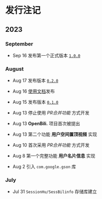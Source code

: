# 发行注记

## 2023

### September

- Sep 16 发布第一个正式版本 [`1.0.0`](https://github.com/SessionHu/SessBilinfo/releases/v1.0.0)

### August

- Aug 17 发布版本 [`0.2.0`](https://github.com/SessionHu/SessBilinfo/releases/v0.2.0)

- Aug 16 [使用文档](https:/openbili.xhustudio.eu.org/usr/)发布

- Aug 15 发布版本 [`0.1.0`](https://github.com/SessionHu/SessBilinfo/releases/v0.1.0)

- Aug 13 停止使用 *PR合并功能* 方式开发

- Aug 13 **OpenBili.** 项目首次被提出

- Aug 13 第二个功能 **用户空间置顶视频** 实现

- Aug 10 首次采用 *PR合并功能* 方式开发

- Aug 8  第一个完整功能 **用户名片信息** 实现

- Aug 2  引入 `com.google.gson` 库

### July

- Jul 31 `SessionHu/SessBilinfo` 存储库建立
